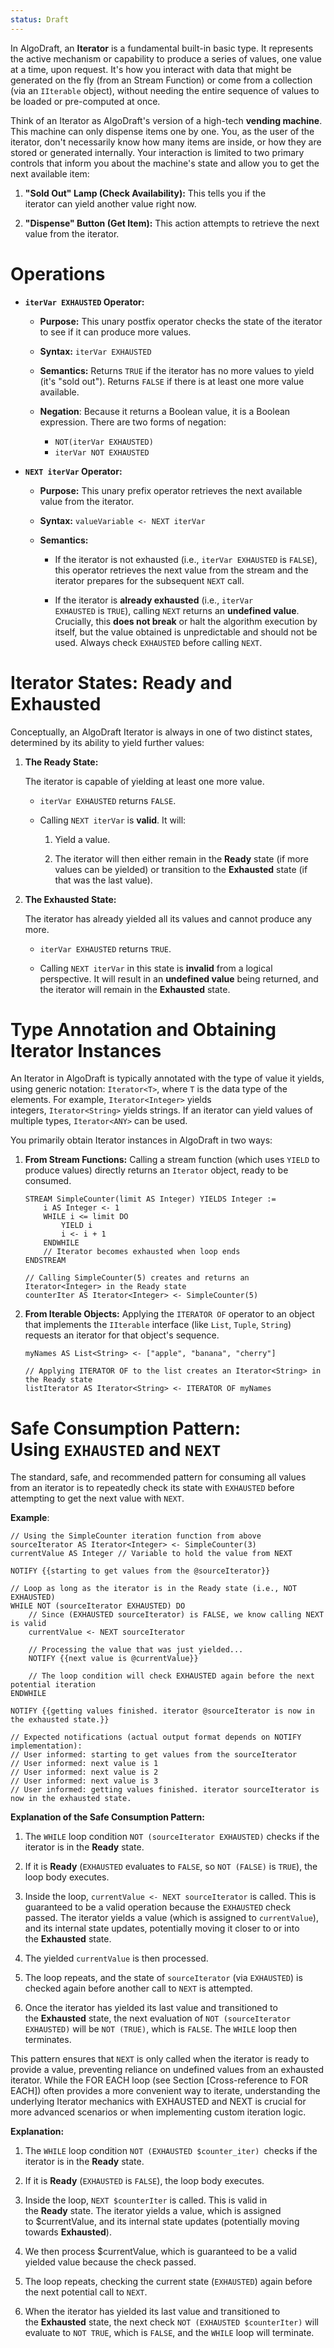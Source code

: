 ```yaml
---
status: Draft
---
```

In AlgoDraft, an **Iterator** is a fundamental built-in basic type. It represents the active mechanism or capability to produce a series of values, one value at a time, upon request. It's how you interact with data that might be generated on the fly (from an Stream Function) or come from a collection (via an `IIterable` object), without needing the entire sequence of values to be loaded or pre-computed at once.

Think of an Iterator as AlgoDraft's version of a high-tech **vending machine**. This machine can only dispense items one by one. You, as the user of the iterator, don't necessarily know how many items are inside, or how they are stored or generated internally. Your interaction is limited to two primary controls that inform you about the machine's state and allow you to get the next available item:

1. **"Sold Out" Lamp (Check Availability):** This tells you if the iterator can yield another value right now.

2. **"Dispense" Button (Get Item):** This action attempts to retrieve the next value from the iterator.

# Operations

- **`iterVar EXHAUSTED` Operator:**
    
    - **Purpose:** This unary postfix operator checks the state of the iterator to see if it can produce more values.
    
    - **Syntax:** `iterVar EXHAUSTED`
    
    - **Semantics:** Returns `TRUE` if the iterator has no more values to yield (it's "sold out"). Returns `FALSE` if there is at least one more value available.
	
    - **Negation**: Because it returns a Boolean value, it is a Boolean expression. There are two forms of negation:
	    - `NOT(iterVar EXHAUSTED)`
	    - `iterVar NOT EXHAUSTED`

- **`NEXT iterVar` Operator:**
    
    - **Purpose:** This unary prefix operator retrieves the next available value from the iterator.
    
    - **Syntax:** `valueVariable <- NEXT iterVar`
    
    - **Semantics:**
        
        - If the iterator is not exhausted (i.e., `iterVar EXHAUSTED` is `FALSE`), this operator retrieves the next value from the stream and the iterator prepares for the subsequent `NEXT` call.
        
        - If the iterator is **already exhausted** (i.e., `iterVar EXHAUSTED` is `TRUE`), calling `NEXT` returns an **undefined value**. Crucially, this **does not break** or halt the algorithm execution by itself, but the value obtained is unpredictable and should not be used. Always check `EXHAUSTED` before calling `NEXT`.

# Iterator States: Ready and Exhausted

Conceptually, an AlgoDraft Iterator is always in one of two distinct states, determined by its ability to yield further values:

1. **The Ready State:**
	
    The iterator is capable of yielding at least one more value.
    
    - `iterVar EXHAUSTED` returns `FALSE`.
    
    - Calling `NEXT iterVar` is **valid**. It will:
        
        1. Yield a value.
        
        2. The iterator will then either remain in the **Ready** state (if more values can be yielded) or transition to the **Exhausted** state (if that was the last value).

2. **The Exhausted State:**
	
    The iterator has already yielded all its values and cannot produce any more.
    
    - `iterVar EXHAUSTED` returns `TRUE`.
        
    - Calling `NEXT iterVar` in this state is **invalid** from a logical perspective. It will result in an **undefined value** being returned, and the iterator will remain in the **Exhausted** state.

# Type Annotation and Obtaining Iterator Instances

An Iterator in AlgoDraft is typically annotated with the type of value it yields, using generic notation: `Iterator<T>`, where `T` is the data type of the elements. For example, `Iterator<Integer>` yields integers, `Iterator<String>` yields strings. If an iterator can yield values of multiple types, `Iterator<ANY>` can be used.

You primarily obtain Iterator instances in AlgoDraft in two ways:

1. **From Stream Functions:** Calling a stream function (which uses `YIELD` to produce values) directly returns an `Iterator` object, ready to be consumed.
    
    ```
    STREAM SimpleCounter(limit AS Integer) YIELDS Integer :=
        i AS Integer <- 1
        WHILE i <= limit DO
            YIELD i
            i <- i + 1
        ENDWHILE
        // Iterator becomes exhausted when loop ends
    ENDSTREAM
    
    // Calling SimpleCounter(5) creates and returns an Iterator<Integer> in the Ready state
    counterIter AS Iterator<Integer> <- SimpleCounter(5)
    ```

2. **From Iterable Objects:** Applying the `ITERATOR OF` operator to an object that implements the `IIterable` interface (like `List`, `Tuple`, `String`) requests an iterator for that object's sequence.
    
    ```
    myNames AS List<String> <- ["apple", "banana", "cherry"]
    
    // Applying ITERATOR OF to the list creates an Iterator<String> in the Ready state
    listIterator AS Iterator<String> <- ITERATOR OF myNames
    ```

# Safe Consumption Pattern: Using `EXHAUSTED` and `NEXT`

The standard, safe, and recommended pattern for consuming all values from an iterator is to repeatedly check its state with `EXHAUSTED` before attempting to get the next value with `NEXT`.

**Example**:

```
// Using the SimpleCounter iteration function from above
sourceIterator AS Iterator<Integer> <- SimpleCounter(3)
currentValue AS Integer // Variable to hold the value from NEXT

NOTIFY {{starting to get values from the @sourceIterator}}

// Loop as long as the iterator is in the Ready state (i.e., NOT EXHAUSTED)
WHILE NOT (sourceIterator EXHAUSTED) DO
    // Since (EXHAUSTED sourceIterator) is FALSE, we know calling NEXT is valid
    currentValue <- NEXT sourceIterator

    // Processing the value that was just yielded...
    NOTIFY {{next value is @currentValue}}

    // The loop condition will check EXHAUSTED again before the next potential iteration
ENDWHILE

NOTIFY {{getting values finished. iterator @sourceIterator is now in the exhausted state.}}

// Expected notifications (actual output format depends on NOTIFY implementation):
// User informed: starting to get values from the sourceIterator
// User informed: next value is 1
// User informed: next value is 2
// User informed: next value is 3
// User informed: getting values finished. iterator sourceIterator is now in the exhausted state.
```

**Explanation of the Safe Consumption Pattern:**

1. The `WHILE` loop condition `NOT (sourceIterator EXHAUSTED)` checks if the iterator is in the **Ready** state.

2. If it is **Ready** (`EXHAUSTED` evaluates to `FALSE`, so `NOT (FALSE)` is `TRUE`), the loop body executes.

3. Inside the loop, `currentValue <- NEXT sourceIterator` is called. This is guaranteed to be a valid operation because the `EXHAUSTED` check passed. The iterator yields a value (which is assigned to `currentValue`), and its internal state updates, potentially moving it closer to or into the **Exhausted** state.

4. The yielded `currentValue` is then processed.

5. The loop repeats, and the state of `sourceIterator` (via `EXHAUSTED`) is checked again before another call to `NEXT` is attempted.

6. Once the iterator has yielded its last value and transitioned to the **Exhausted** state, the next evaluation of `NOT (sourceIterator EXHAUSTED)` will be `NOT (TRUE)`, which is `FALSE`. The `WHILE` loop then terminates.

This pattern ensures that `NEXT` is only called when the iterator is ready to provide a value, preventing reliance on undefined values from an exhausted iterator. While the FOR EACH loop (see Section [Cross-reference to FOR EACH]) often provides a more convenient way to iterate, understanding the underlying Iterator mechanics with EXHAUSTED and NEXT is crucial for more advanced scenarios or when implementing custom iteration logic.





**Explanation:**

1. The `WHILE` loop condition `NOT (EXHAUSTED $counter_iter) `checks if the iterator is in the **Ready** state.

2. If it is **Ready** (`EXHAUSTED` is `FALSE`), the loop body executes.

3. Inside the loop, `NEXT $counterIter` is called. This is valid in the **Ready** state. The iterator yields a value, which is assigned to $currentValue, and its internal state updates (potentially moving towards **Exhausted**).

4. We then process $currentValue, which is guaranteed to be a valid yielded value because the check passed.

5. The loop repeats, checking the current state (`EXHAUSTED`) again before the next potential call to `NEXT`.

6. When the iterator has yielded its last value and transitioned to the **Exhausted** state, the next check `NOT (EXHAUSTED $counterIter)` will evaluate to `NOT TRUE`, which is `FALSE`, and the `WHILE` loop will terminate.

